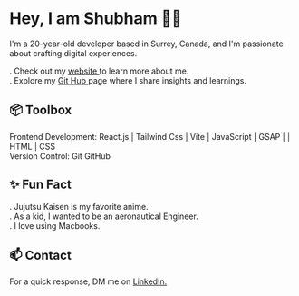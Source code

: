 <h1> Hey, I am Shubham 👋🏻 </h1>

I'm a 20-year-old developer based in Surrey, Canada, and I'm passionate about crafting digital experiences.

. Check out my <a href="">  website </a> to learn more about me.<br>
. Explore my <a href="">  Git Hub </a> page where I share insights and learnings.<br>

<h2> 📦 Toolbox </h2>

Frontend Development: React.js | Tailwind Css | Vite | JavaScript | GSAP |  |  HTML | CSS  <br>
Version Control: Git GitHub

<h2> ✨ Fun Fact </h2> 

. Jujutsu Kaisen is my favorite anime. <br>
. As a kid, I wanted to be an aeronautical Engineer. <br>
. I love using Macbooks. <br>


<h2> 📫 Contact </h2>
For a quick response, DM me on <a href="https://www.linkedin.com/in/shubham-masih-3916922b5/"> LinkedIn. </a>

